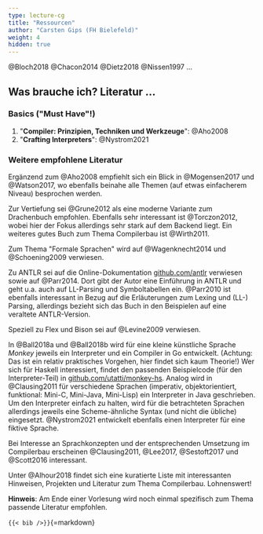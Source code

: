 ```yaml
---
type: lecture-cg
title: "Ressourcen"
author: "Carsten Gips (FH Bielefeld)"
weight: 4
hidden: true
---
```



@Bloch2018
@Chacon2014
@Dietz2018
@Nissen1997
...


## Was brauche ich? Literatur ...

### Basics ("Must Have"!)

1.  "**Compiler: Prinzipien, Techniken und Werkzeuge**": @Aho2008
2.  "**Crafting Interpreters**": @Nystrom2021

### Weitere empfohlene Literatur

Ergänzend zum @Aho2008 empfiehlt sich ein Blick in @Mogensen2017 und @Watson2017, wo ebenfalls beinahe
alle Themen (auf etwas einfacherem Niveau) besprochen werden.

Zur Vertiefung sei @Grune2012 als eine moderne Variante zum Drachenbuch empfohlen. Ebenfalls sehr interessant
ist @Torczon2012, wobei hier der Fokus allerdings sehr stark auf dem Backend liegt. Ein weiteres gutes Buch
zum Thema Compilerbau ist @Wirth2011.

Zum Thema "Formale Sprachen" wird auf @Wagenknecht2014 und @Schoening2009 verwiesen.

Zu ANTLR sei auf die Online-Dokumentation [github.com/antlr](https://github.com/antlr/antlr4) verwiesen
sowie auf @Parr2014. Dort gibt der Autor eine Einführung in ANTLR und geht u.a. auch auf LL-Parsing und
Symboltabellen ein. @Parr2010 ist ebenfalls interessant in Bezug auf die Erläuterungen zum Lexing und
(LL-) Parsing, allerdings bezieht sich das Buch in den Beispielen auf eine veraltete ANTLR-Version.

Speziell zu Flex und Bison sei auf @Levine2009 verwiesen.

In @Ball2018a und @Ball2018b wird für eine kleine künstliche Sprache *Monkey* jeweils ein Interpreter und ein
Compiler in Go entwickelt. (Achtung: Das ist ein relativ praktisches Vorgehen, hier findet sich kaum Theorie!)
Wer sich für Haskell interessiert, findet den passenden Beispielcode (für den Interpreter-Teil) in
[github.com/utatti/monkey-hs](https://github.com/utatti/monkey-hs).
Analog wird in @Clausing2011 für verschiedene Sprachen (imperativ, objektorientiert, funktional: Mini-C,
Mini-Java, Mini-Lisp) ein Interpreter in Java geschrieben. Um den Interpreter einfach zu halten, wird für die
betrachteten Sprachen allerdings jeweils eine Scheme-ähnliche Syntax (und nicht die übliche) eingesetzt.
@Nystrom2021 entwickelt ebenfalls einen Interpreter für eine fiktive Sprache.

Bei Interesse an Sprachkonzepten und der entsprechenden Umsetzung im Compilerbau erscheinen @Clausing2011,
@Lee2017, @Sestoft2017 und @Scott2016 interessant.

Unter @Alhour2018 findet sich eine kuratierte Liste mit interessanten Hinweisen, Projekten und Literatur zum
Thema Compilerbau. Lohnenswert!

**Hinweis**: Am Ende einer Vorlesung wird noch einmal spezifisch zum Thema passende Literatur empfohlen.


`{{< bib />}}`{=markdown}
